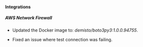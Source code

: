
#### Integrations

##### AWS Network Firewall
- Updated the Docker image to: *demisto/boto3py3:1.0.0.94755*.

-  Fixed an issue where test connection was failing.
